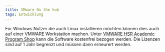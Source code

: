 ```yaml
---
title: VMware On the hub
tags: Entwicklung
---
```


Für Windows Nutzer die auch Linux installieren möchten können dies auch auf einer VMWARE Workstation machen. Unter 
[VMWARE HSR Academic Program Shop](http://e5.onthehub.com/d.ashx?s=4cy1xn3hb5) kann die Software kostenfrei bezogen werden. Die Lizenzen
sind auf 1 Jahr begrenzt und müssen dann erneurert werden.
